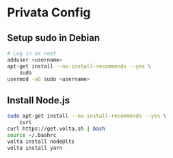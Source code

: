 # Privata Config

## Setup sudo in Debian

```bash
# Log in as root
adduser <username>
apt-get install --no-install-recommends --yes \
    sudo
usermod -aG sudo <username>
```

## Install Node.js

```bash
sudo apt-get install --no-install-recommends --yes \
    curl
curl https://get.volta.sh | bash
source ~/.bashrc
volta install node@lts
volta install yarn
```
